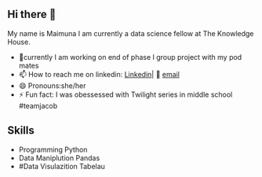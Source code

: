 ## Hi there 👋

My name is Maimuna I am currently a data science fellow at The Knowledge House. 

- 🔭currently I am working on end of phase I group project with my pod mates
- 📫 How to reach me on linkedin: [Linkedin](https://www.linkedin.com/in/maimuna-bawa/)|  📧 [email](mailto:maimunahamidubawa@gmail.com)
- 😄 Pronouns:she/her
- ⚡ Fun fact: I was obessessed with Twilight series in middle school #teamjacob
  
 
## Skills 
-  Programming Python
- Data Maniplution Pandas
- #Data Visulazition Tabelau
